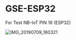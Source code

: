 # GSE-ESP32

For Test NB-IoT 
PIN 16 (ESP32)


![IMG_20190709_160321](https://user-images.githubusercontent.com/536179/61681418-979d8480-ad37-11e9-84e7-c55c8378ccf8.png)
